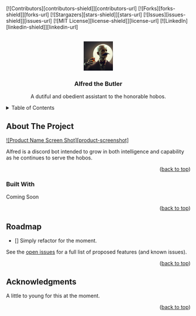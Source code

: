 
<a name="readme-top"></a>

<!-- PROJECT SHIELDS -->

[![Contributors][contributors-shield]][contributors-url]
[![Forks][forks-shield]][forks-url]
[![Stargazers][stars-shield]][stars-url]
[![Issues][issues-shield]][issues-url]
[![MIT License][license-shield]][license-url]
[![LinkedIn][linkedin-shield]][linkedin-url]



<!-- PROJECT LOGO -->
<br />
<div align="center">
  <a href="https://github.com/othneildrew/Best-README-Template">
    <img src="images/AlfredPic.jpg" alt="Logo" width="80" height="80">
  </a>

  <h3 align="center">Alfred the Butler</h3>

  <p align="center">
    A dutiful and obedient assistant to the honorable hobos.
    <br />
  </p>
</div>

<!-- TABLE OF CONTENTS -->
<details>
  <summary>Table of Contents</summary>
  <ol>
    <li>
      <a href="#about-the-project">About The Project</a>
      <ul>
        <li><a href="#built-with">Built With</a></li>
      </ul>
    </li>
    <li><a href="#roadmap">Roadmap</a></li>
    <li><a href="#acknowledgments">Acknowledgments</a></li>
  </ol>
</details>



<!-- ABOUT THE PROJECT -->
## About The Project

[![Product Name Screen Shot][product-screenshot]](https://example.com)

Alfred is a discord bot intended to grow in both intelligence and capability as he continues to serve the hobos.

<p align="right">(<a href="#readme-top">back to top</a>)</p>



### Built With

Coming Soon

<!-- * [![Next][Next.js]][Next-url] -->

<p align="right">(<a href="#readme-top">back to top</a>)</p>

<!-- ROADMAP -->
## Roadmap

- [] Simply refactor for the moment.

See the [open issues](https://github.com/othneildrew/Best-README-Template/issues) for a full list of proposed features (and known issues).

<p align="right">(<a href="#readme-top">back to top</a>)</p>


<!-- ACKNOWLEDGMENTS -->
## Acknowledgments

A little to young for this at the moment.

<p align="right">(<a href="#readme-top">back to top</a>)</p>


